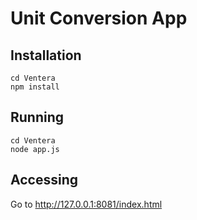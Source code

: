 # Unit Conversion App

## Installation
````
cd Ventera
npm install

````

## Running
````
cd Ventera
node app.js

````

## Accessing
Go to http://127.0.0.1:8081/index.html